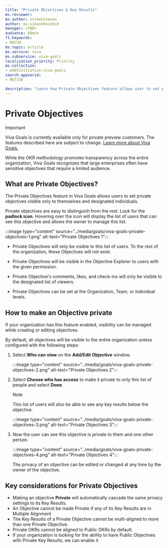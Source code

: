 ```yaml
---
title: "Private Objectives & Key Results"
ms.reviewer: 
ms.author: vsreenivasan
author: ms-vikashkoushik
manager: <TBD>
audience: Admin
f1.keywords:
- NOCSH
ms.topic: article
ms.service: viva
ms.subservice: viva-goals
localization_priority: Priority
ms.collection:  
- m365initiative-viva-goals
search.appverid:
- MET150

description: "Learn how Private Objectives feature allows user to set private objectives visible only to themselves and designated individuals."
---
```


# Private Objectives 

> [!IMPORTANT]
> Viva Goals is currently available only for private preview customers. The features described here are subject to change. [Learn more about Viva Goals.](https://go.microsoft.com/fwlink/?linkid=2189933)

While the OKR methodology promotes transparency across the entire organization, Viva Goals recognizes that large enterprises often have sensitive objectives that require a limited audience.

## What are Private Objectives?

The Private Objectives feature in Viva Goals allows users to set private objectives visible only to themselves and designated individuals.

Private objectives are easy to distinguish from the rest. Look for the **padlock icon**. Hovering over the icon will display the list of users that can see this objective and allows the owner to manage this list.

:::image type="content" source="../media/goals/viva-goals-private-objectives-1.png" alt-text="Private Objectives 1":::

- Private Objectives will only be visible to this list of users. To the rest of the organization, these Objectives will not exist. 

- Private Objectives will be visible in the Objective Explorer to users with the given permission.

- Private Objective's comments, likes, and check-ins will only be visible to the designated list of viewers.

- Private Objectives can be set at the Organization, Team, or Individual levels.

## How to make an Objective private

If your organization has this feature enabled, visibility can be managed while creating or editing objectives.

By default, all objectives will be visible to the entire organization unless configured with the following steps:

1. Select **Who can view** on the **Add/Edit Objective** window.

    :::image type="content" source="../media/goals/viva-goals-private-objectives-2.png" alt-text="Private Objectives 2":::

2. Select **Choose who has access** to make it private to only this list of people and select **Done**.

    > [!NOTE]
    > This list of users will also be able to see any key results below the objective.

    :::image type="content" source="../media/goals/viva-goals-private-objectives-3.png" alt-text="Private Objectives 3":::

3. Now the user can see this objective is private to them and one other person.

    :::image type="content" source="../media/goals/viva-goals-private-objectives-4.png" alt-text="Private Objectives 4":::

    The privacy of an objective can be edited or changed at any time by the owner of the objective.

## Key considerations for Private Objectives

- Making an objective **Private** will automatically cascade the same privacy settings to its Key Results.
- An Objective cannot be made Private if any of its Key Results are in Multiple Alignment  
- The Key Results of a Private Objective cannot be multi-aligned to more than one Private Objective.
- Private OKRs cannot be aligned to Public OKRs by default.
- If your organization is looking for the ability to have Public Objectives with Private Key Results, we can enable it

